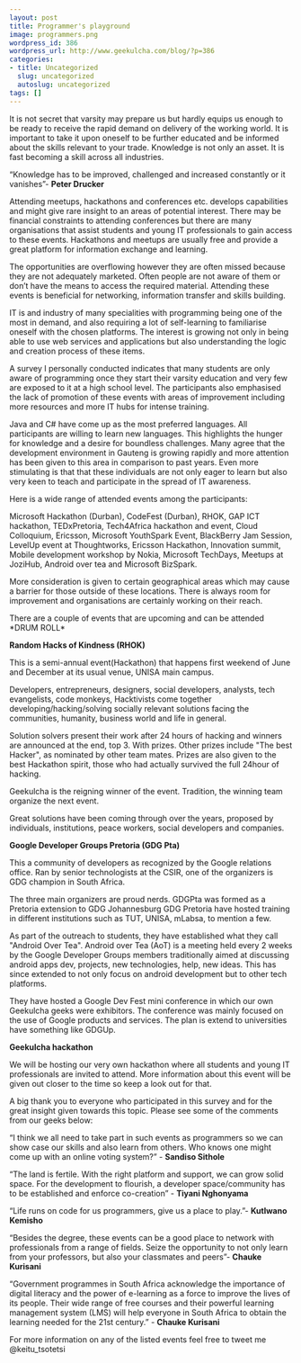 ```yaml
---
layout: post
title: Programmer's playground
image: programmers.png
wordpress_id: 386
wordpress_url: http://www.geekulcha.com/blog/?p=386
categories:
- title: Uncategorized
  slug: uncategorized
  autoslug: uncategorized
tags: []
---
```

It is not secret that varsity may prepare us but hardly equips us enough to be ready to receive the rapid demand on delivery of the working world. It is important to take it upon oneself to be further educated and be informed about the skills relevant to your trade. Knowledge is not only an asset. It is fast becoming a skill across all industries.  “Knowledge has to be improved, challenged and increased constantly or it vanishes”- **Peter Drucker**  Attending meetups, hackathons and conferences etc. develops capabilities and might give rare insight to an areas of potential interest. There may be financial constraints to attending conferences but there are many organisations that assist students and young IT professionals to gain access to these events. Hackathons and meetups are usually free and provide a great platform for information exchange and learning.  The opportunities are overflowing however they are often missed because they are not adequately marketed. Often people are not aware of them or don’t have the means to access the required material. Attending these events is beneficial for networking, information transfer and skills building.  IT is and industry of many specialities with programming being one of the most in demand, and also requiring a lot of self-learning to familiarise oneself with the chosen platforms. The interest is growing not only in being able to use web services and applications but also understanding the logic and creation process of these items.  A survey I personally conducted indicates that many students are only aware of programming once they start their varsity education and very few are exposed to it at a high school level. The participants also emphasised the lack of promotion of these events with areas of improvement including more resources and more IT hubs for intense training.  Java and C# have come up as the most preferred languages. All participants are willing to learn new languages. This highlights the hunger for knowledge and a desire for boundless challenges. Many agree that the development environment in Gauteng is growing rapidly and more attention has been given to this area in comparison to past years. Even more stimulating is that that these individuals are not only eager to learn but also very keen to teach and participate in the spread of IT awareness.  Here is a wide range of attended events among the participants:  Microsoft Hackathon (Durban), CodeFest (Durban), RHOK, GAP ICT hackathon, TEDxPretoria, Tech4Africa hackathon and event, Cloud Colloquium, Ericsson, Microsoft YouthSpark Event, BlackBerry Jam Session, LevelUp event at Thoughtworks, Ericsson Hackathon, Innovation summit, Mobile development workshop by Nokia, Microsoft TechDays, Meetups at JoziHub, Android over tea and Microsoft BizSpark.  More consideration is given to certain geographical areas which may cause a barrier for those outside of these locations. There is always room for improvement and organisations are certainly working on their reach.  There are a couple of events that are upcoming and can be attended \*DRUM ROLL\* **Random Hacks of Kindness (RHOK)**  This is a semi-annual event(Hackathon) that happens first weekend of June and December at its usual venue, UNISA main campus.  Developers, entrepreneurs, designers, social developers, analysts, tech evangelists, code monkeys, Hacktivists come together developing/hacking/solving socially relevant solutions facing the communities, humanity, business world and life in general.  Solution solvers present their work after 24 hours of hacking and winners are announced at the end, top 3. With prizes. Other prizes include "The best Hacker", as nominated by other team mates. Prizes are also given to the best Hackathon spirit, those who had actually survived the full 24hour of hacking.  Geekulcha is the reigning winner of the event. Tradition, the winning team organize the next event.  Great solutions have been coming through over the years, proposed by individuals, institutions, peace workers, social developers and companies. **Google Developer Groups Pretoria (GDG Pta)**  This a community of developers as recognized by the Google relations office. Ran by senior technologists at the CSIR, one of the organizers is GDG champion in South Africa.  The three main organizers are proud nerds. GDGPta was formed as a Pretoria extension to GDG Johannesburg GDG Pretoria have hosted training in different institutions such as TUT, UNISA, mLabsa, to mention a few.  As part of the outreach to students, they have established what they call "Android Over Tea". Android over Tea (AoT) is a meeting held every 2 weeks by the Google Developer Groups members traditionally aimed at discussing android apps dev, projects, new technologies, help, new ideas. This has since extended to not only focus on android development but to other tech platforms.  They have hosted a Google Dev Fest mini conference in which our own Geekulcha geeks were exhibitors. The conference was mainly focused on the use of Google products and services. The plan is extend to universities have something like GDGUp. **Geekulcha hackathon**  We will be hosting our very own hackathon where all students and young IT professionals are invited to attend. More information about this event will be given out closer to the time so keep a look out for that.  A big thank you to everyone who participated in this survey and for the great insight given towards this topic. Please see some of the comments from our geeks below:  “I think we all need to take part in such events as programmers so we can show case our skills and also learn from others. Who knows one might come up with an online voting system?” - **Sandiso Sithole**  “The land is fertile. With the right platform and support, we can grow solid space. For the development to flourish, a developer space/community has to be established and enforce co-creation” - **Tiyani Nghonyama**  “Life runs on code for us programmers, give us a place to play.”- **Kutlwano Kemisho**  “Besides the degree, these events can be a good place to network with professionals from a range of fields. Seize the opportunity to not only learn from your professors, but also your classmates and peers”- **Chauke Kurisani**  “Government programmes in South Africa acknowledge the importance of digital literacy and the power of e-learning as a force to improve the lives of its people. Their wide range of free courses and their powerful learning management system (LMS) will help everyone in South Africa to obtain the learning needed for the 21st century.” - **Chauke Kurisani**  For more information on any of the listed events feel free to tweet me @keitu\_tsotetsi

